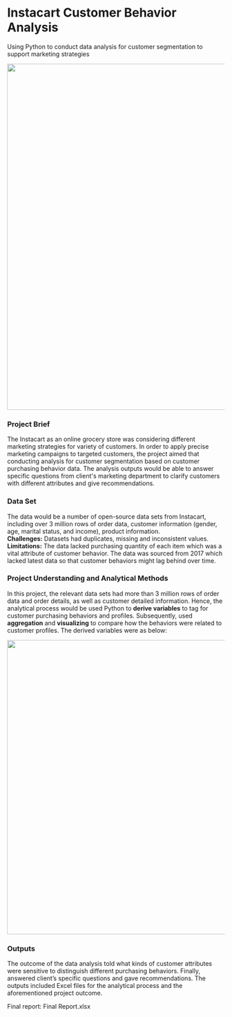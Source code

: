 # Instacart Customer Behavior Analysis

Using Python to conduct data analysis for customer segmentation to support marketing strategies

<img src=https://github.com/elvac/Image/blob/main/instacart_img.png width="800">


### Project Brief
The Instacart as an online grocery store was considering different marketing strategies for variety of customers. In order to apply precise marketing campaigns to targeted customers, the project aimed that conducting analysis for customer segmentation based on customer purchasing behavior data. The analysis outputs would be able to answer specific questions from client's marketing department to clarify customers with different attributes and give recommendations.

### Data Set
The data would be a number of open-source data sets from Instacart, including over 3 million rows of order data, customer information (gender, age, marital status, and income), product information.  
**Challenges:** Datasets had duplicates, missing and inconsistent values.  
**Limitations:** The data lacked purchasing quantity of each item which was a vital attribute of customer behavior. The data was sourced from 2017 which lacked  latest data so that customer behaviors might lag behind over time.


### Project Understanding and Analytical Methods

In this project, the relevant data sets had more than 3 million rows of order data and order details, as well as customer detailed information. Hence, the analytical process would be used Python to **derive variables** to tag for customer purchasing behaviors and profiles. Subsequently, used **aggregation** and **visualizing** to compare how the behaviors were related to customer profiles. The derived variables were as below:

<img src=https://github.com/elvac/Image/blob/main/instacart_vates.png width="680">

### Outputs
The outcome of the data analysis told what kinds of customer attributes were sensitive to distinguish different purchasing behaviors. Finally, answered client’s specific questions and gave recommendations. The outputs included Excel files for the analytical process and the aforementioned project outcome.

Final report: Final Report.xlsx
